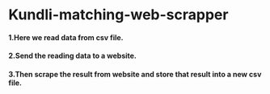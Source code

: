 # Kundli-matching-web-scrapper
#### 1.Here we read data from csv file.
#### 2.Send the reading data to a website.
#### 3.Then scrape the result from website and store that result into a new csv file. 
